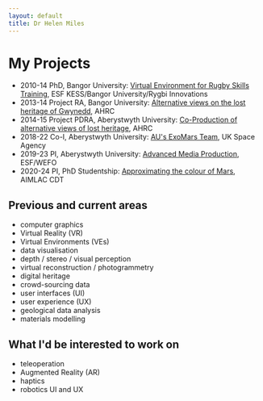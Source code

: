 ```yaml
---
layout: default
title: Dr Helen Miles
---
```


# My Projects
- 2010-14 PhD, Bangor University: [Virtual Environment for Rugby Skills Training](http://www.rivic.ac.uk/research/Member/Helen-Miles.html), ESF KESS/Bangor University/Rygbi Innovations
- 2013-14 Project RA, Bangor University: [Alternative views on the lost heritage of Gwynedd](https://gtr.ukri.org/projects?ref=AH%2FK006401%2F1), AHRC
- 2014-15 Project PDRA, Aberystwyth University: [Co-Production of alternative views of lost heritage](https://gtr.ukri.org/projects?ref=AH%2FL007916%2F1#/tabOverview), AHRC
- 2018-22 Co-I, Aberystwyth University: [AU's ExoMars Team](https://exomars.wales), UK Space Agency
- 2019-23 PI, Aberystwyth University: [Advanced Media Production](https://amp.aber.ac.uk/en/home/), ESF/WEFO
- 2020-24 PI, PhD Studentship: [Approximating the colour of Mars](https://gtr.ukri.org/projects?ref=studentship-2431329#/tabOverview), AIMLAC CDT

## Previous and current areas
- computer graphics
- Virtual Reality (VR)
- Virtual Environments (VEs)
- data visualisation
- depth / stereo / visual perception
- virtual reconstruction / photogrammetry
- digital heritage
- crowd-sourcing data
- user interfaces (UI)
- user experience (UX)
- geological data analysis
- materials modelling

## What I'd be interested to work on
- teleoperation
- Augmented Reality (AR)
- haptics
- robotics UI and UX
